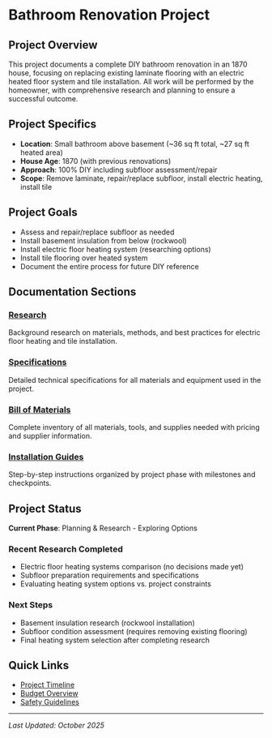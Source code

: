 # Bathroom Renovation Project

## Project Overview

This project documents a complete DIY bathroom renovation in an 1870 house, focusing on replacing existing laminate flooring with an electric heated floor system and tile installation. All work will be performed by the homeowner, with comprehensive research and planning to ensure a successful outcome.

## Project Specifics

- **Location**: Small bathroom above basement (~36 sq ft total, ~27 sq ft heated area)
- **House Age**: 1870 (with previous renovations)
- **Approach**: 100% DIY including subfloor assessment/repair
- **Scope**: Remove laminate, repair/replace subfloor, install electric heating, install tile

## Project Goals

- Assess and repair/replace subfloor as needed
- Install basement insulation from below (rockwool)
- Install electric floor heating system (researching options)
- Install tile flooring over heated system
- Document the entire process for future DIY reference

## Documentation Sections

### [Research](research/)
Background research on materials, methods, and best practices for electric floor heating and tile installation.

### [Specifications](specifications/)
Detailed technical specifications for all materials and equipment used in the project.

### [Bill of Materials](bom/)
Complete inventory of all materials, tools, and supplies needed with pricing and supplier information.

### [Installation Guides](guides/)
Step-by-step instructions organized by project phase with milestones and checkpoints.

## Project Status

**Current Phase**: Planning & Research - Exploring Options

### Recent Research Completed
- Electric floor heating systems comparison (no decisions made yet)
- Subfloor preparation requirements and specifications
- Evaluating heating system options vs. project constraints

### Next Steps
- Basement insulation research (rockwool installation)
- Subfloor condition assessment (requires removing existing flooring)
- Final heating system selection after completing research

## Quick Links

- [Project Timeline](guides/timeline.md)
- [Budget Overview](bom/budget-summary.md)
- [Safety Guidelines](guides/safety.md)

---

*Last Updated: October 2025*
